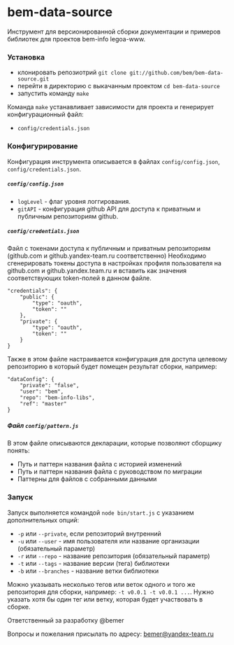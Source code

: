 bem-data-source
===============

Инструмент для версионированной сборки документации и примеров библиотек для проектов bem-info legoa-www.

### Установка

* клонировать репозиотрий `git clone git://github.com/bem/bem-data-source.git`
* перейти в директорию с выкачанным проектом `cd bem-data-source`
* запустить команду `make`

Команда `make` устанавливает зависимости для проекта и генерирует конфигурационный файл:
* `config/credentials.json`

### Конфигурирование

Конфигурация инструмента описывается в файлах `config/config.json`, `config/credentials.json`.

##### `config/config.json`

* `logLevel` - флаг уровня логгирования.
* `gitAPI` - конфигурация github API для доступа к приватным и публичным репозиториям github.

##### `config/credentials.json`

Файл с токенами доступа к публичным и приватным репозиториям (github.com и github.yandex-team.ru соответственно)
Необходимо сгенерировать токены доступа в настройках профиля пользователя на github.com и github.yandex.team.ru
и вставить как значения соответствующих token-полей в данном файле.

```
"credentials": {
    "public": {
        "type": "oauth",
        "token": ""
    },
    "private": {
        "type": "oauth",
        "token": ""
    }
}
```

Также в этом файле настраивается конфигурация для доступа целевому репозиторию
в который будет помещен результат сборки, например:

```
"dataConfig": {
    "private": "false",
    "user": "bem",
    "repo": "bem-info-libs",
    "ref": "master"
}
```

##### Файл `config/pattern.js`

В этом файле описываются декларации, которые позволяют сборщику
понять:

* Путь и паттерн названия файла с историей изменений
* Путь и паттерн названия файла с руководством по миграции
* Паттерны для файлов с собранными данными

### Запуск

Запуск выполняется командой `node bin/start.js` с указанием дополнительных опций:

* `-p` или `--private`, если репозиторий внутренний
* `-u` или `--user` - имя пользователя или название организации (обязательный параметр)
* `-r` или `--repo` - название репозитория (обязательный параметр)
* `-t` или `--tags` - название версии (тега) библиотеки
* `-b` или `--branches` - название ветки библиотеки

Можно указывать несколько тегов или веток одного и того же репозитория для сборки,
например: `-t v0.0.1 -t v0.0.1 ...`. Нужно указать хотя бы один тег или ветку, которая будет
участвовать в сборке.

Ответственный за разработку @bemer

Вопросы и пожелания присылать по адресу: bemer@yandex-team.ru
